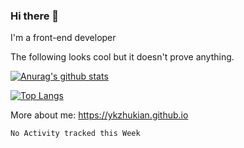 ### Hi there 👋

I'm a front-end developer

The following looks cool but it doesn't prove anything.

[![Anurag's github stats](https://github-readme-stats.vercel.app/api?username=ykzhukian&theme=dracula)](https://github.com/anuraghazra/github-readme-stats)

[![Top Langs](https://github-readme-stats.vercel.app/api/top-langs/?username=ykzhukian&layout=compact&theme=dracula)](https://github.com/anuraghazra/github-readme-stats)

More about me: 
https://ykzhukian.github.io

<!--START_SECTION:waka-->
```text
No Activity tracked this Week
```
<!--END_SECTION:waka-->

